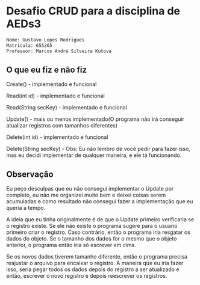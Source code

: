 # Desafio CRUD para a disciplina de AEDs3

```bash
Nome: Gustavo Lopes Rodrigues
Matrícula: 655265
Professor: Marcos André Silveira Kutova
```

## O que eu fiz e não fiz

Create() - implementado e funcional

Read(int id) - implementado e funcional

Read(String secKey) - implementado e funcional

Update() - mais ou menos implementado(O programa não irá conseguir atualizar
registros com tamanhos diferentes)

Delete(int id) - implementado e funcional

Delete(String secKey) - Obs: Eu não lembro de você pedir para fazer isso, mas eu
decidi implementar de qualquer maneira, e ele tá funcionando.

## Observação

Eu peço desculpas que eu não consegui implementar o Update por completo, eu
não me organizei muito bem e deixei coisas serem acumuladas e como resultado
não consegui fazer a implementação que eu queria a tempo.

A ideia que eu tinha originalmente é de que o Update primeiro verificaria se o 
registro existe. Se ele não existe o programa sugere para o usuario primeiro
criar o registro. Caso contrário, então o programa iria resgatar os dados do objeto.
Se o tamanho dos dados for o mesmo que o objeto anterior, o programa então iria só escrever
em cima.

Se os novos dados tiverem tamanho diferente, então o programa precisa reajustar 
o arquivo para encaixar o registro. A maneira que eu iria fazer isso, seria pegar
todos os dados depois do registro a ser atualizado e então, escrever o novo
registro e depois reescrever os registros.